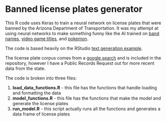 # Banned license plates generator

This R code uses Keras to train a neural network on license plates that were banned by the Arizona Department of Transportation. It was my attempt at using neural networks to make something funny like the AI trained on [band names](https://twitter.com/botnikstudios/status/955870327652970496
), [video game titles](https://disexplications.tumblr.com/post/159165060164/video-game-titles-created-by-a-neural-network), and [pokemon](http://aiweirdness.com/post/147834883707/pokemon-generated-by-neural-network).

The code is based heavily on the RStudio [text generation example](https://keras.rstudio.com/articles/examples/lstm_text_generation.html).

The license plate corpus comes from a [google search](http://www.governmentattic.org/7docs/AZ-BannedPlates_2012.pdf) and is included in the repository, however I have a Public Records Request out for more recent data from the state.

The code is broken into three files:

  1. __load_data_functions.R__ - this file has the functions that handle loading and formatting the data
  2. __model_functions.R__ - this file has the functions that make the model and generate the license plates
  3. __run_model.R__ - this script actually runs all the functions and generates a data frame of license plates
